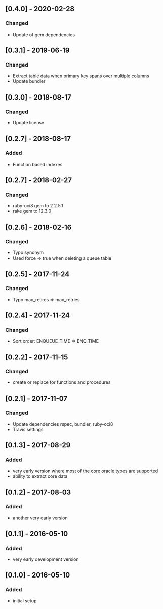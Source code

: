 ## [0.4.0] - 2020-02-28

### Changed
- Update of gem dependencies

## [0.3.1] - 2019-06-19

### Changed
- Extract table data when primary key spans over multiple columns
- Update bundler

## [0.3.0] - 2018-08-17

### Changed
- Update license

## [0.2.7] - 2018-08-17

### Added
- Function based indexes

## [0.2.7] - 2018-02-27

### Changed
* ruby-oci8 gem to 2.2.5.1
* rake gem to 12.3.0

## [0.2.6] - 2018-02-16

### Changed
- Typo synonym
- Used force => true when deleting a queue table

## [0.2.5] - 2017-11-24

### Changed
- Typo max_retires =>  max_retries

## [0.2.4] - 2017-11-24

### Changed
- Sort order: ENQUEUE_TIME => ENQ_TIME

## [0.2.2] - 2017-11-15

### Changed
- create or replace for functions and procedures

## [0.2.1] - 2017-11-07

### Changed
- Update dependencies rspec, bundler, ruby-oci8
- Travis settings

## [0.1.3] - 2017-08-29

### Added
- very early version where most of the core oracle types are supported
- ability to extract core data

## [0.1.2] - 2017-08-03

### Added
- another very early version

## [0.1.1] - 2016-05-10

### Added
- very early development version

## [0.1.0] - 2016-05-10

### Added
- initial setup
